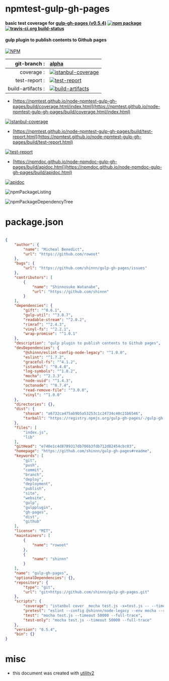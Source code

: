 # npmtest-gulp-gh-pages

#### basic test coverage for  [gulp-gh-pages (v0.5.4)](https://github.com/shinnn/gulp-gh-pages#readme)  [![npm package](https://img.shields.io/npm/v/npmtest-gulp-gh-pages.svg?style=flat-square)](https://www.npmjs.org/package/npmtest-gulp-gh-pages) [![travis-ci.org build-status](https://api.travis-ci.org/npmtest/node-npmtest-gulp-gh-pages.svg)](https://travis-ci.org/npmtest/node-npmtest-gulp-gh-pages)

#### gulp plugin to publish contents to Github pages

[![NPM](https://nodei.co/npm/gulp-gh-pages.png?downloads=true&downloadRank=true&stars=true)](https://www.npmjs.com/package/gulp-gh-pages)

| git-branch : | [alpha](https://github.com/npmtest/node-npmtest-gulp-gh-pages/tree/alpha)|
|--:|:--|
| coverage : | [![istanbul-coverage](https://npmtest.github.io/node-npmtest-gulp-gh-pages/build/coverage.badge.svg)](https://npmtest.github.io/node-npmtest-gulp-gh-pages/build/coverage.html/index.html)|
| test-report : | [![test-report](https://npmtest.github.io/node-npmtest-gulp-gh-pages/build/test-report.badge.svg)](https://npmtest.github.io/node-npmtest-gulp-gh-pages/build/test-report.html)|
| build-artifacts : | [![build-artifacts](https://npmtest.github.io/node-npmtest-gulp-gh-pages/glyphicons_144_folder_open.png)](https://github.com/npmtest/node-npmtest-gulp-gh-pages/tree/gh-pages/build)|

- [https://npmtest.github.io/node-npmtest-gulp-gh-pages/build/coverage.html/index.html](https://npmtest.github.io/node-npmtest-gulp-gh-pages/build/coverage.html/index.html)

[![istanbul-coverage](https://npmtest.github.io/node-npmtest-gulp-gh-pages/build/screenCapture.buildCi.browser.%252Ftmp%252Fbuild%252Fcoverage.lib.html.png)](https://npmtest.github.io/node-npmtest-gulp-gh-pages/build/coverage.html/index.html)

- [https://npmtest.github.io/node-npmtest-gulp-gh-pages/build/test-report.html](https://npmtest.github.io/node-npmtest-gulp-gh-pages/build/test-report.html)

[![test-report](https://npmtest.github.io/node-npmtest-gulp-gh-pages/build/screenCapture.buildCi.browser.%252Ftmp%252Fbuild%252Ftest-report.html.png)](https://npmtest.github.io/node-npmtest-gulp-gh-pages/build/test-report.html)

- [https://npmdoc.github.io/node-npmdoc-gulp-gh-pages/build/apidoc.html](https://npmdoc.github.io/node-npmdoc-gulp-gh-pages/build/apidoc.html)

[![apidoc](https://npmdoc.github.io/node-npmdoc-gulp-gh-pages/build/screenCapture.buildCi.browser.%252Ftmp%252Fbuild%252Fapidoc.html.png)](https://npmdoc.github.io/node-npmdoc-gulp-gh-pages/build/apidoc.html)

![npmPackageListing](https://npmtest.github.io/node-npmtest-gulp-gh-pages/build/screenCapture.npmPackageListing.svg)

![npmPackageDependencyTree](https://npmtest.github.io/node-npmtest-gulp-gh-pages/build/screenCapture.npmPackageDependencyTree.svg)



# package.json

```json

{
    "author": {
        "name": "Micheal Benedict",
        "url": "https://github.com/rowoot"
    },
    "bugs": {
        "url": "https://github.com/shinnn/gulp-gh-pages/issues"
    },
    "contributors": [
        {
            "name": "Shinnosuke Watanabe",
            "url": "https://github.com/shinnn"
        }
    ],
    "dependencies": {
        "gift": "^0.6.1",
        "gulp-util": "^3.0.7",
        "readable-stream": "^2.0.2",
        "rimraf": "^2.4.3",
        "vinyl-fs": "^2.2.1",
        "wrap-promise": "^1.0.1"
    },
    "description": "gulp plugin to publish contents to Github pages",
    "devDependencies": {
        "@shinnn/eslint-config-node-legacy": "^1.0.0",
        "eslint": "^1.7.2",
        "graceful-fs": "^4.1.2",
        "istanbul": "^0.4.0",
        "log-symbols": "^1.0.2",
        "mocha": "^2.3.3",
        "node-uuid": "^1.4.3",
        "octonode": "^0.7.4",
        "read-remove-file": "^3.0.0",
        "vinyl": "^1.0.0"
    },
    "directories": {},
    "dist": {
        "shasum": "a6732ca475ab9b5a53253c1c24734c40c21b6546",
        "tarball": "https://registry.npmjs.org/gulp-gh-pages/-/gulp-gh-pages-0.5.4.tgz"
    },
    "files": [
        "index.js",
        "lib"
    ],
    "gitHead": "e740e1c4d8789317db706b3fdb712d82454cbc03",
    "homepage": "https://github.com/shinnn/gulp-gh-pages#readme",
    "keywords": [
        "git",
        "push",
        "commit",
        "branch",
        "deploy",
        "deployment",
        "publish",
        "site",
        "website",
        "gulp",
        "gulpplugin",
        "gh-pages",
        "dist",
        "github"
    ],
    "license": "MIT",
    "maintainers": [
        {
            "name": "rowoot"
        },
        {
            "name": "shinnn"
        }
    ],
    "name": "gulp-gh-pages",
    "optionalDependencies": {},
    "repository": {
        "type": "git",
        "url": "git+https://github.com/shinnn/gulp-gh-pages.git"
    },
    "scripts": {
        "coverage": "istanbul cover _mocha test.js -x=test.js -- --timeout 50000",
        "pretest": "eslint --config @shinnn/node-legacy --env mocha --rule 'no-underscore-dangle: 0' --rule 'camelcase: 0' index.js test.js lib",
        "test": "mocha test.js --timeout 50000 --full-trace",
        "test-only": "mocha test.js --timeout 50000 --full-trace"
    },
    "version": "0.5.4",
    "bin": {}
}
```



# misc
- this document was created with [utility2](https://github.com/kaizhu256/node-utility2)
